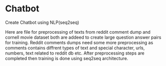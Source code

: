 # Chatbot
Create Chatbot using NLP(seq2seq)

Here are file for preprocessing of texts from reddit comment dump and cornell movie dataset both are addeed to create large question answer pairs for training.
Reddit comments dumps need some more preprocessing as comments contains diffrent types of text and special character, urls, numbers, text related to reddit db etc.
After preprocessing steps are completed then training is done using seq2seq architecture.
